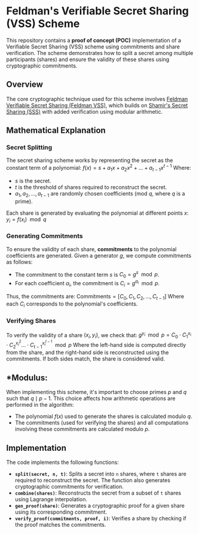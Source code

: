 # Feldman's Verifiable Secret Sharing (VSS) Scheme

This repository contains a **proof of concept (POC)** implementation of a Verifiable Secret Sharing (VSS) scheme using commitments and share verification. The scheme demonstrates how to split a secret among multiple participants (shares) and ensure the validity of these shares using cryptographic commitments.

## Overview

The core cryptographic technique used for this scheme involves [Feldman Verifiable Secret Sharing (Feldman VSS)](https://en.wikipedia.org/wiki/Verifiable_secret_sharing#Feldman's_scheme), which builds on [Shamir's Secret Sharing (SSS)](https://en.wikipedia.org/wiki/Shamir%27s_secret_sharing) with added verification using modular arithmetic.

## Mathematical Explanation

### Secret Splitting

The secret sharing scheme works by representing the secret as the constant term of a polynomial:
$f(x) = s + a_1 x + a_2 x^2 + \dots + a_{t-1} x^{t-1}$
Where:
- $s$ is the secret.
- $t$ is the threshold of shares required to reconstruct the secret.
- $a_1, a_2, \dots, a_{t-1}$ are randomly chosen coefficients (mod $q$, where $q$ is a prime).

Each share is generated by evaluating the polynomial at different points $x$:
$y_i = f(x_i) \mod q$

### Generating Commitments

To ensure the validity of each share, **commitments** to the polynomial coefficients are generated. Given a generator $g$, we compute commitments as follows:
- The commitment to the constant term $s$ is $C_0 = g^s \mod p$.
- For each coefficient $a_i$, the commitment is $C_i = g^{a_i} \mod p$.

Thus, the commitments are:
$\text{Commitments} = [C_0, C_1, C_2, \dots, C_{t-1}]$
Where each $C_i$ corresponds to the polynomial's coefficients.

### Verifying Shares

To verify the validity of a share $(x_i, y_i)$, we check that:
$g^{y_i} \mod p = C_0 \cdot C_1^{x_i} \cdot C_2^{x_i^2} \dots \cdot C_{t-1}^{x_i^{t-1}} \mod p$
Where the left-hand side is computed directly from the share, and the right-hand side is reconstructed using the commitments. If both sides match, the share is considered valid.

## *Modulus:

When implementing this scheme, it's important to choose primes $p$ and $q$ such that $q \mid p - 1$. This choice affects how arithmetic operations are performed in the algorithm:
  - The polynomial $f(x)$ used to generate the shares is calculated modulo $q$.
  - The commitments (used for verifying the shares) and all computations involving these commitments are calculated modulo $p$.


## Implementation

The code implements the following functions:

- **`split(secret, n, t)`**: Splits a secret into `n` shares, where `t` shares are required to reconstruct the secret. The function also generates cryptographic commitments for verification.
- **`combine(shares)`**: Reconstructs the secret from a subset of `t` shares using Lagrange interpolation.
- **`gen_proof(share)`**: Generates a cryptographic proof for a given share using its corresponding commitment.
- **`verify_proof(commitments, proof, i)`**: Verifies a share by checking if the proof matches the commitments.

